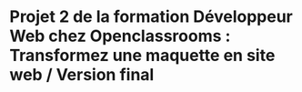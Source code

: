 # Projet 2 de la formation Développeur Web chez Openclassrooms : Transformez une maquette en site web / Version final
